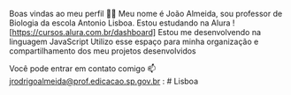 Boas vindas ao meu perfil 💙💙
Meu nome é João Almeida, sou professor de Biologia da escola Antonio Lisboa.
Estou estudando na Alura ![https://cursos.alura.com.br/dashboard]
Estou me desenvolvendo na linguagem JavaScript
Utilizo esse espaço para minha organização e compartilhamento dos meu projetos desenvolvidos

Você pode entrar em contato comigo 📫
jrodrigoalmeida@prof.edicacao.sp.gov.br
: # Lisboa
